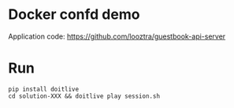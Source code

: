 # Docker confd demo

Application code: https://github.com/looztra/guestbook-api-server

# Run

```shell
pip install doitlive
cd solution-XXX && doitlive play session.sh
```
